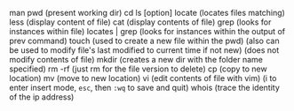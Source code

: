 man <command name>
pwd (present working dir)
cd <directory>
ls [option] <filename>
locate <file> (locates files matching)
less <file> (display content of file)
cat <file> (display contents of file)
grep <instance> <file> (looks for instances within file)
locates <file> | grep <instance> (looks for instances within the output of prev command)
touch <file> (used to create a new file within the pwd) (also can be used to modify file's last modified to current time if not new) (does not modify contents of file)
mkdir <folder> (creates a new dir with the folder name specified)
rm -rf <folder> (just rm for the file version to delete)
cp <file1> <file2> (copy to new location)
mv <file1> <file2> (move to new location)
vi <file> (edit contents of file with vim) (i to enter insert mode, `esc`, then `:wq` to save and quit)
whois <ip-address> (trace the identity of the ip address)


